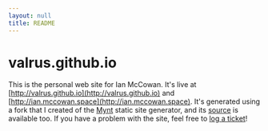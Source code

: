 ```yaml
---
layout: null
title: README
---
```


# valrus.github.io

This is the personal web site for Ian McCowan.
It's live at [http://valrus.github.io](http://valrus.github.io)
and [http://ian.mccowan.space](http://ian.mccowan.space).
It's generated using a fork that I created of the [Mynt](http://mynt.uhnomoli.com) static site generator,
and its [source](https://github.com/valrus/small-clever-rooms) is available too.
If you have a problem with the site, feel free to [log a ticket](https://github.com/valrus/small-clever-rooms/issues)!
